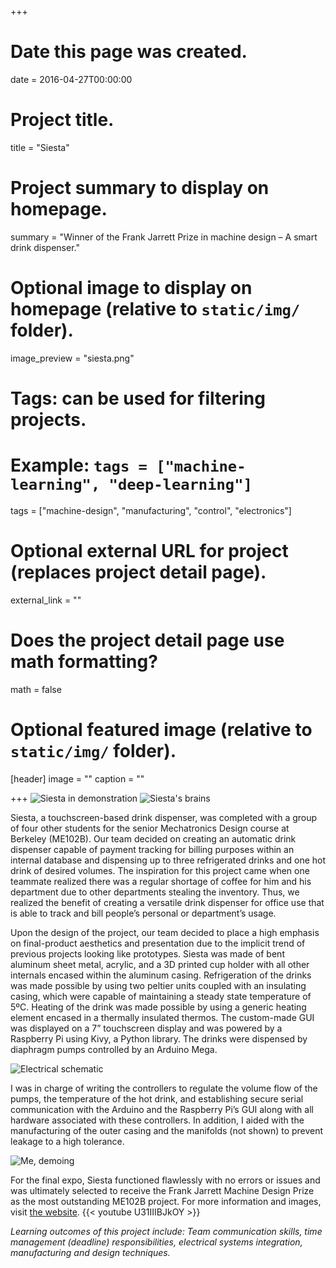 +++
# Date this page was created.
date = 2016-04-27T00:00:00

# Project title.
title = "Siesta"

# Project summary to display on homepage.
summary = "Winner of the Frank Jarrett Prize in machine design – A smart drink dispenser."

# Optional image to display on homepage (relative to `static/img/` folder).
image_preview = "siesta.png"

# Tags: can be used for filtering projects.
# Example: `tags = ["machine-learning", "deep-learning"]`
tags = ["machine-design", "manufacturing", "control", "electronics"]

# Optional external URL for project (replaces project detail page).
external_link = ""

# Does the project detail page use math formatting?
math = false

# Optional featured image (relative to `static/img/` folder).
[header]
image = ""
caption = ""

+++
![Siesta in demonstration](/img/siesta_irl.jpg)
![Siesta's brains](/img/siesta_brain_view.jpg)

Siesta, a touchscreen-based drink dispenser, was completed with a group of four other students for the senior Mechatronics Design course at Berkeley (ME102B). Our team decided on creating an automatic drink dispenser capable of payment tracking for billing purposes within an internal database and dispensing up to three refrigerated drinks and one hot drink of desired volumes. The inspiration for this project came when one teammate realized there was a regular shortage of coffee for him and his department due to other departments stealing the inventory. Thus, we realized the benefit of creating a versatile drink dispenser for office use that is able to track and bill people’s personal or department’s usage.

Upon the design of the project, our team decided to place a high emphasis on final-product aesthetics and presentation due to the implicit trend of previous projects looking like prototypes. Siesta was made of bent aluminum sheet metal, acrylic, and a 3D printed cup holder with all other internals encased within the aluminum casing. Refrigeration of the drinks was made possible by using two peltier units coupled with an insulating casing, which were capable of maintaining a steady state temperature of 5ºC. Heating of the drink was made possible by using a generic heating element encased in a thermally insulated thermos. The custom-made GUI was displayed on a 7” touchscreen display and was powered by a Raspberry Pi using Kivy, a Python library. The drinks were dispensed by diaphragm pumps controlled by an Arduino Mega.

![Electrical schematic](/img/siesta_schematic.png)

I was in charge of writing the controllers to regulate the volume flow of the pumps, the temperature of the hot drink, and establishing secure serial communication with the Arduino and the Raspberry Pi’s GUI along with all hardware associated with these controllers. In addition, I aided with the manufacturing of the outer casing and the manifolds (not shown) to prevent leakage to a high tolerance.

![Me, demoing](/img/siesta_demo.jpg)

For the final expo, Siesta functioned flawlessly with no errors or issues and was ultimately selected to receive the Frank Jarrett Machine Design Prize as the most outstanding ME102B project. For more information and images, visit [the website](https://siesta-berkeley.weebly.com/). {{< youtube U31IIIBJkOY >}}

*Learning outcomes of this project include: Team communication skills, time management (deadline) responsibilities, electrical systems integration, manufacturing and design techniques.*
